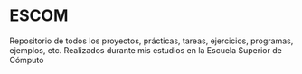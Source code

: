 # ESCOM
Repositorio de todos los proyectos, prácticas, tareas, ejercicios, programas, ejemplos, etc. Realizados durante mis estudios en la Escuela Superior de Cómputo
